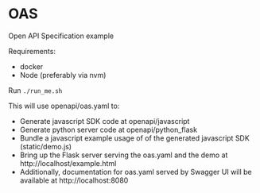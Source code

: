 # OAS
Open API Specification example

Requirements:
* docker
* Node (preferably via nvm)

Run `./run_me.sh`

This will use openapi/oas.yaml to:
* Generate javascript SDK code at openapi/javascript
* Generate python server code at openapi/python_flask
* Bundle a javascript example usage of of the generated javascript SDK (static/demo.js)
* Bring up the Flask server serving the oas.yaml and the demo at http://localhost/example.html
* Additionally, documentation for oas.yaml served by Swagger UI will be available at http://localhost:8080